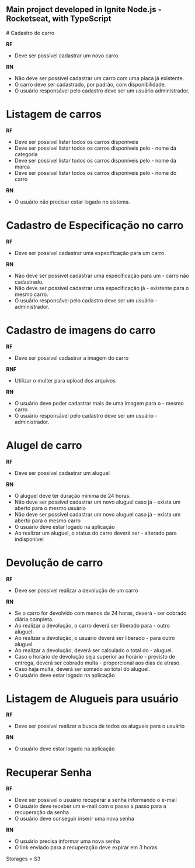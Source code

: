 <h2>Main project developed in Ignite Node.js - Rocketseat, with TypeScript</h2>
# Cadastro de carro

**RF**

- Deve ser possível cadastrar um novo carro.

**RN**

- Não deve ser possível cadastrar um carro com uma placa já existente.
- O carro deve ser cadastrado, por padrão, com disponibilidade.
- O usuário responsável pelo cadastro deve ser um usuário administrador.

# Listagem de carros

**RF**

- Deve ser possível listar todos os carros disponíveis
- Deve ser possível listar todos os carros disponíveis pelo - nome da categoria
- Deve ser possível listar todos os carros disponíveis pelo - nome da marca
- Deve ser possível listar todos os carros disponíveis pelo - nome do carro

**RN**

- O usuário não precisar estar logado no sistema.

# Cadastro de Especificação no carro

**RF**

- Deve ser possível cadastrar uma especificação para um carro

**RN**

- Não deve ser possível cadastrar uma especificação para um - carro não cadastrado.
- Não deve ser possível cadastrar uma especificação já - existente para o mesmo carro.
- O usuário responsável pelo cadastro deve ser um usuário - administrador.

# Cadastro de imagens do carro

**RF**

- Deve ser possível cadastrar a imagem do carro

**RNF**

- Utilizar o multer para upload dos arquivos

**RN**

- O usuário deve poder cadastrar mais de uma imagem para o - mesmo carro
- O usuário responsável pelo cadastro deve ser um usuário - administrador.

# Alugel de carro

**RF**

- Deve ser possível cadastrar um aluguel

**RN**

- O aluguel deve ter duração mínima de 24 horas.
- Não deve ser possível cadastrar um novo aluguel caso já - exista um aberto para o mesmo usuário
- Não deve ser possível cadastrar um novo aluguel caso já - exista um aberto para o mesmo carro
- O usuário deve estar logado na aplicação
- Ao realizar um aluguel, o status do carro deverá ser - alterado para indisponível

# Devolução de carro

**RF**

- Deve ser possível realizar a devolução de um carro

**RN**

- Se o carro for devolvido com menos de 24 horas, deverá - ser cobrado diária completa.
- Ao realizar a devolução, o carro deverá ser liberado para - outro aluguel.
- Ao realizar a devolução, o usuário deverá ser liberado - para outro aluguel.
- Ao realizar a devolução, deverá ser calculado o total do - aluguel.
- Caso o horário de devolução seja superior ao horário - previsto de entrega, deverá ser cobrado multa - proporcional aos dias de atraso.
- Caso haja multa, deverá ser somado ao total do aluguel.
- O usuário deve estar logado na aplicação

# Listagem de Alugueis para usuário

**RF**

- Deve ser possível realizar a busca de todos os alugueis para o usuário

**RN**

- O usuário deve estar logado na aplicação

# Recuperar Senha

**RF**

- Deve ser possível o usuário recuperar a senha informando o e-mail
- O usuário deve receber um e-mail com o passo a passo para a recuperação da senha
- O usuário deve conseguir inserir uma nova senha

**RN**

- O usuário precisa informar uma nova senha
- O link enviado para a recuperação deve expirar em 3 horas

Storages = S3


